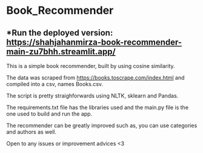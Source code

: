# Book_Recommender

## *Run the deployed version: https://shahjahanmirza-book-recommender-main-zu7bhh.streamlit.app/

This is a simple book recommender, built by using cosine similarity.

The data was scraped from https://books.toscrape.com/index.html and compiled into a csv, names Books.csv.

The script is pretty straighforwards using NLTK, sklearn and Pandas. 

The requirements.txt file has the libraries used and the main.py file is the one used to build and run the app. 

The recommender can be greatly improved such as, you can use categories and authors as well. 

Open to any issues or improvement advices <3
